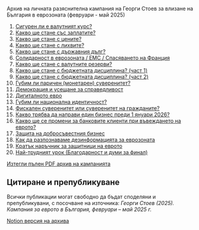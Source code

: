 Архив на личната разяснителна кампания на Георги Стоев за влизане на България в еврозоната (февруари - май 2025)

1. [Сигурен ли е валутният курс?](md/01-siguren-li-e-kursat.md)
2. [Какво ще стане със заплатите?](md/02-article.md)  
3. [Какво ще стане с цените?](md/03-article.md)  
4. [Какво ще стане с лихвите?](md/04-article.md)  
5. [Какво ще стане с държавния дълг?](md/05-article.md)  
6. [Солидарност в еврозоната / EMC / Спасяването на Франция](md/06-article.md)  
7. [Какво ще стане с валутните резерви?](md/07-article.md)  
8. [Какво ще стане с бюджетната дисциплина? (част 1)](md/08-article.md)  
9. [Какво ще стане с бюджетната дисциплина? (част 2)](md/09-article.md)  
10. [Губим ли паричен (монетарен) суверенитет?](md/10-article.md)  
11. [Демокрация и усещане за справедливост](md/11-article.md)  
12. [Дигиталното евро](md/12-article.md)  
13. [Губим ли национална идентичност?](md/13-article.md)  
14. [Фискален суверенитет или суверенитет на гражданите?](md/14-article.md)  
15. [Какво трябва да направи един бизнес преди 1 януари 2026?](md/15-article.md)  
16. [Какво ще се промени за банковите клиенти при въвеждането на еврото?](md/16-article.md)  
17. [Защита на добросъвестния бизнес](md/17-article.md)  
18. [Как да разпознаваме дезинформацията за еврозоната](md/18-article.md)  
19. [Кратък наръчник за защитници на еврото](md/19-article.md)  
20. [Най-трудният урок (Благодарност и думи за финал)](md/20-article.md)


[Изтегли пълен PDF архив на кампанията](https://github.com/georgistoeff/eurozone-archive/raw/main/България%20в%20еврозоната.pdf)

## Цитиране и препубликуване
Всички публикации могат свободно да бъдат споделяни и препубликувани, с посочване на източника:
*Георги Стоев (2025). Кампания за еврото в България, февруари – май 2025 г.*

[Notion версия на архива](https://imaginary-reptile-766.notion.site/1ff32d1bcfdb80bab825dbf1ca6d49fd)


